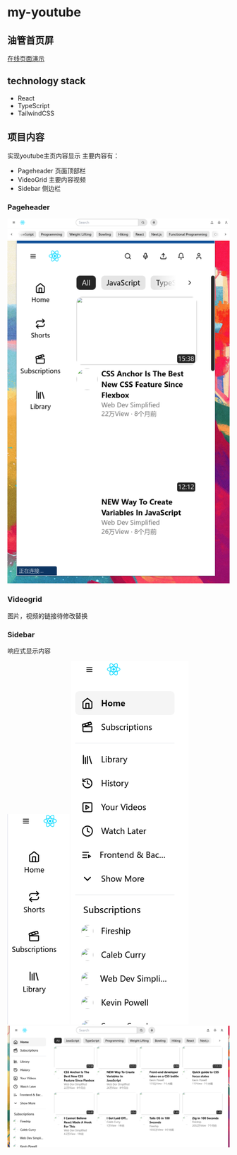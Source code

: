 # my-youtube
## 油管首页屏
[在线页面演示](https://my-youtube-umber.vercel.app/)

## technology stack
- React
- TypeScript
- TailwindCSS


## 项目内容
实现youtube主页内容显示
主要内容有：
- Pageheader 页面顶部栏
- VideoGrid 主要内容视频
- Sidebar 侧边栏

### Pageheader
![图片1](img/pic-1) 
![图片2](img/pic-2) 
![图片3](img/pic-3) 
### Videogrid
 图片，视频的链接待修改替换
### Sidebar

响应式显示内容

![图片4](img/pic-4) 
![图片5](img/pic-5) 
![图片6](img/pic-6) 
